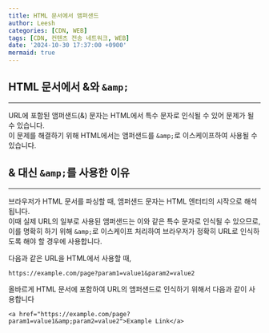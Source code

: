 ```yaml
---
title: HTML 문서에서 앰퍼샌드
author: Leesh
categories: [CDN, WEB]
tags: [CDN, 컨텐츠 전송 네트워크, WEB]
date: '2024-10-30 17:37:00 +0900'
mermaid: true
---
```


## HTML 문서에서 &와 `&amp;`

---
URL에 포함된 앰퍼샌드(&) 문자는 HTML에서 특수 문자로 인식될 수 있어 문제가 될 수 있습니다.<br>
이 문제를 해결하기 위해 HTML에서는 앰퍼샌드를 `&amp;`로 이스케이프하여 사용될 수 있습니다.<br>

## & 대신 `&amp;`를 사용한 이유

---
브라우저가 HTML 문서를 파싱할 때, 앰퍼샌드 문자는 HTML 엔터티의 시작으로 해석됩니다.<br>
이때 실제 URL의 일부로 사용된 앰퍼샌드는 이와 같은 특수 문자로 인식될 수 있으므로,<br> 
이를 명확히 하기 위해 `&amp;`로 이스케이프 처리하여 브라우저가 정확히 URL로 인식하도록 해야 할 경우에 사용합니다.

다음과 같은 URL을 HTML에서 사용할 때,
```
https://example.com/page?param1=value1&param2=value2
```
올바르게 HTML 문서에 포함하여 URL의 앰퍼샌드로 인식하기 위해서 다음과 같이 사용합니다
```
<a href="https://example.com/page?param1=value1&amp;param2=value2">Example Link</a>
```
